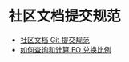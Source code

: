 # 社区文档提交规范

- [社区文档 Git 提交规范](./communitydocsgitrule.md)
- [如何查询和计算 FO 兑换比例](./howtogetandcalcultefo.md)



